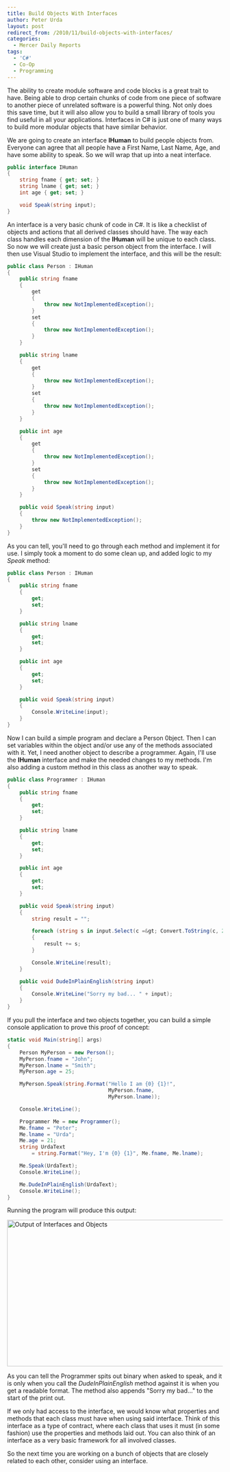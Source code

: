 ```yaml
---
title: Build Objects With Interfaces
author: Peter Urda
layout: post
redirect_from: /2010/11/build-objects-with-interfaces/
categories:
  - Mercer Daily Reports
tags:
  - 'C#'
  - Co-Op
  - Programming
---
```

The ability to create module software and code blocks is a great trait to have. Being able to drop certain chunks of code from one piece of software to another piece of unrelated software is a powerful thing. Not only does this save time, but it will also allow you to build a small library of tools you find useful in all your applications. Interfaces in C# is just one of many ways to build more modular objects that have similar behavior.

We are going to create an interface **IHuman** to build people objects from. Everyone can agree that all people have a First Name, Last Name, Age, and have some ability to speak. So we will wrap that up into a neat interface.

```csharp
public interface IHuman
{
    string fname { get; set; }
    string lname { get; set; }
    int age { get; set; }

    void Speak(string input);
}
```

An interface is a very basic chunk of code in C#. It is like a checklist of objects and actions that all derived classes should have. The way each class handles each dimension of the **IHuman** will be unique to each class. So now we will create just a basic person object from the interface. I will then use Visual Studio to implement the interface, and this will be the result:

```csharp
public class Person : IHuman
{
    public string fname
    {
        get
        {
            throw new NotImplementedException();
        }
        set
        {
            throw new NotImplementedException();
        }
    }

    public string lname
    {
        get
        {
            throw new NotImplementedException();
        }
        set
        {
            throw new NotImplementedException();
        }
    }

    public int age
    {
        get
        {
            throw new NotImplementedException();
        }
        set
        {
            throw new NotImplementedException();
        }
    }

    public void Speak(string input)
    {
        throw new NotImplementedException();
    }
}
```

As you can tell, you'll need to go through each method and implement it for use. I simply took a moment to do some clean up, and added logic to my *Speak* method:

```csharp
public class Person : IHuman
{
    public string fname
    {
        get;
        set;
    }

    public string lname
    {
        get;
        set;
    }

    public int age
    {
        get;
        set;
    }

    public void Speak(string input)
    {
        Console.WriteLine(input);
    }
}
```

Now I can build a simple program and declare a Person 0bject. Then I can set variables within the object and/or use any of the methods associated with it. Yet, I need another object to describe a programmer. Again, I'll use the **IHuman** interface and make the needed changes to my methods. I'm also adding a custom method in this class as another way to speak.

```csharp
public class Programmer : IHuman
{
    public string fname
    {
        get;
        set;
    }

    public string lname
    {
        get;
        set;
    }

    public int age
    {
        get;
        set;
    }

    public void Speak(string input)
    {
        string result = "";

        foreach (string s in input.Select(c =&gt; Convert.ToString(c, 2)))
        {
            result += s;
        }

        Console.WriteLine(result);
    }

    public void DudeInPlainEnglish(string input)
    {
        Console.WriteLine("Sorry my bad... " + input);
    }
}
```

If you pull the interface and two objects together, you can build a simple console application to prove this proof of concept:

```csharp
static void Main(string[] args)
{
    Person MyPerson = new Person();
    MyPerson.fname = "John";
    MyPerson.lname = "Smith";
    MyPerson.age = 25;

    MyPerson.Speak(string.Format("Hello I am {0} {1}!",
                                 MyPerson.fname,
                                 MyPerson.lname));

    Console.WriteLine();

    Programmer Me = new Programmer();
    Me.fname = "Peter";
    Me.lname = "Urda";
    Me.age = 21;
    string UrdaText
        = string.Format("Hey, I'm {0} {1}", Me.fname, Me.lname);

    Me.Speak(UrdaText);
    Console.WriteLine();

    Me.DudeInPlainEnglish(UrdaText);
    Console.WriteLine();
}
```

Running the program will produce this output:

<img src="http://www.peter-urda.com/wp/wp-content/uploads/2010/11/Humans-People-Programmers.png" alt="Output of Interfaces and Objects" title="Output of Interfaces and Objects" width="677" height="342" class="aligncenter size-full wp-image-1233" />

As you can tell the Programmer spits out binary when asked to speak, and it is only when you call the *DudeInPlainEnglish* method against it is when you get a readable format. The method also appends "Sorry my bad..." to the start of the print out.

If we only had access to the interface, we would know what properties and methods that each class must have when using said interface. Think of this interface as a type of contract, where each class that uses it must (in some fashion) use the properties and methods laid out. You can also think of an interface as a very basic framework for all involved classes.

So the next time you are working on a bunch of objects that are closely related to each other, consider using an interface.
